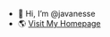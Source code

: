 - 👋 Hi, I’m @javanesse
- 🌎 [Visit My Homepage](https://javanesse.github.io)



<!---
javanesse/javanesse is a ✨ special ✨ repository because its `README.md` (this file) appears on your GitHub profile.
You can click the Preview link to take a look at your changes.
--->
